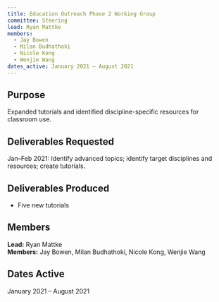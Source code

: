 ```yaml
---
title: Education Outreach Phase 2 Working Group
committee: Steering
lead: Ryan Mattke
members:
  - Jay Bowen
  - Milan Budhathoki
  - Nicole Kong
  - Wenjie Wang
dates_active: January 2021 – August 2021
---
```


## Purpose
Expanded tutorials and identified discipline-specific resources for classroom use.

## Deliverables Requested
Jan–Feb 2021: Identify advanced topics; identify target disciplines and resources; create tutorials.

## Deliverables Produced
- Five new tutorials

## Members
**Lead:** Ryan Mattke  
**Members:** Jay Bowen, Milan Budhathoki, Nicole Kong, Wenjie Wang

## Dates Active
January 2021 – August 2021
